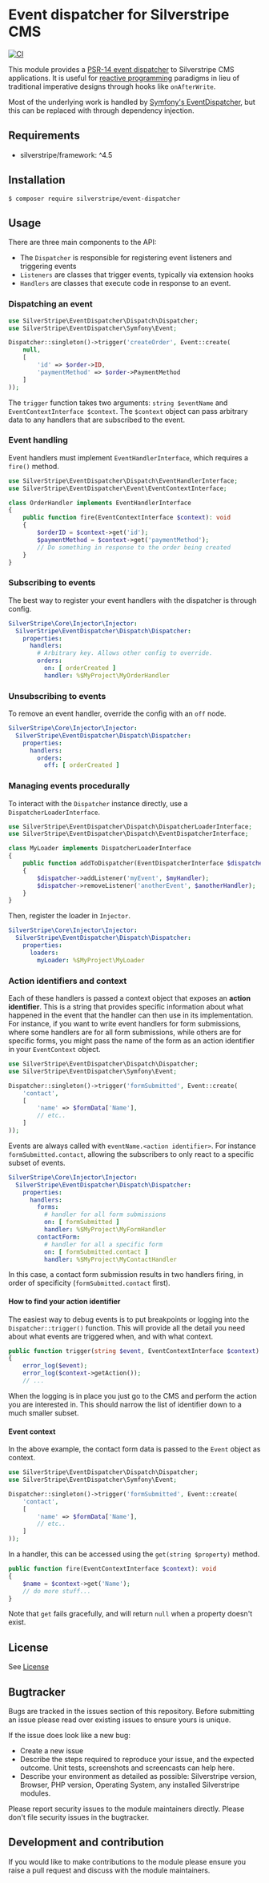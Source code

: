 # Event dispatcher for Silverstripe CMS

[![CI](https://github.com/silverstripe/silverstripe-event-dispatcher/actions/workflows/ci.yml/badge.svg)](https://github.com/silverstripe/silverstripe-event-dispatcher/actions/workflows/ci.yml)

This module provides a [PSR-14 event dispatcher](https://www.php-fig.org/psr/psr-14/) to Silverstripe CMS
applications. It is useful for [reactive programming](https://en.wikipedia.org/wiki/Reactive_programming)
paradigms in lieu of traditional imperative designs through hooks like `onAfterWrite`.

Most of the underlying work is handled by [Symfony's EventDispatcher](https://symfony.com/doc/current/components/event_dispatcher.html),
but this can be replaced with through dependency injection.

## Requirements

* silverstripe/framework: ^4.5

## Installation

`$ composer require silverstripe/event-dispatcher`

## Usage

There are three main components to the API:

* The `Dispatcher` is responsible for registering event listeners and triggering events
* `Listeners` are classes that trigger events, typically via extension hooks
* `Handlers` are classes that execute code in response to an event.

### Dispatching an event

```php
use SilverStripe\EventDispatcher\Dispatch\Dispatcher;
use SilverStripe\EventDispatcher\Symfony\Event;

Dispatcher::singleton()->trigger('createOrder', Event::create(
    null,
    [
        'id' => $order->ID,
        'paymentMethod' => $order->PaymentMethod
    ]
));
```

The `trigger` function takes two arguments: `string $eventName` and `EventContextInterface $context`. The `$context`
object can pass arbitrary data to any handlers that are subscribed to the event.

### Event handling

Event handlers must implement `EventHandlerInterface`, which requires a `fire()` method.

```php
use SilverStripe\EventDispatcher\Dispatch\EventHandlerInterface;
use SilverStripe\EventDispatcher\Event\EventContextInterface;

class OrderHandler implements EventHandlerInterface
{
    public function fire(EventContextInterface $context): void
    {
        $orderID = $context->get('id');
        $paymentMethod = $context->get('paymentMethod');
        // Do something in response to the order being created
    }
}
```

### Subscribing to events

The best way to register your event handlers with the dispatcher is through config.

```yaml
SilverStripe\Core\Injector\Injector:
  SilverStripe\EventDispatcher\Dispatch\Dispatcher:
    properties:
      handlers:
        # Arbitrary key. Allows other config to override.
        orders:
          on: [ orderCreated ]
          handler: %$MyProject\MyOrderHandler
```

### Unsubscribing to events

To remove an event handler, override the config with an `off` node.

```yaml
SilverStripe\Core\Injector\Injector:
  SilverStripe\EventDispatcher\Dispatch\Dispatcher:
    properties:
      handlers:
        orders:
          off: [ orderCreated ]
```

### Managing events procedurally

To interact with the `Dispatcher` instance directly, use a `DispatcherLoaderInterface`.

```php
use SilverStripe\EventDispatcher\Dispatch\DispatcherLoaderInterface;
use SilverStripe\EventDispatcher\Dispatch\EventDispatcherInterface;

class MyLoader implements DispatcherLoaderInterface
{
    public function addToDispatcher(EventDispatcherInterface $dispatcher) : void
    {
        $dispatcher->addListener('myEvent', $myHandler);
        $dispatcher->removeListener('anotherEvent', $anotherHandler);
    }
}
```

Then, register the loader in `Injector`.

```yaml
SilverStripe\Core\Injector\Injector:
  SilverStripe\EventDispatcher\Dispatch\Dispatcher:
    properties:
      loaders:
        myLoader: %$MyProject\MyLoader
```

### Action identifiers and context

Each of these handlers is passed a context object that exposes an **action identifier**. This is a string that
provides specific information about what happened in the event that the handler can then use in its implementation.
For instance, if you want to write event handlers for form submissions, where some handlers are for all form submissions,
while others are for specific forms, you might pass the name of the form as an action identifier in your `EventContext`
object.

```php
use SilverStripe\EventDispatcher\Dispatch\Dispatcher;
use SilverStripe\EventDispatcher\Symfony\Event;

Dispatcher::singleton()->trigger('formSubmitted', Event::create(
    'contact',
    [
        'name' => $formData['Name'],
        // etc..
    ]
));
```

Events are always called with `eventName.<action identifier>`. For instance `formSubmitted.contact`, allowing
the subscribers to only react to a specific subset of events.

```yaml
SilverStripe\Core\Injector\Injector:
  SilverStripe\EventDispatcher\Dispatch\Dispatcher:
    properties:
      handlers:
        forms:
          # handler for all form submissions
          on: [ formSubmitted ]
          handler: %$MyProject\MyFormHandler
        contactForm:
          # handler for all a specific form
          on: [ formSubmitted.contact ]
          handler: %$MyProject\MyContactHandler
```

In this case, a contact form submission results in two handlers firing, in order of specificity (`formSubmitted.contact`
first).

#### How to find your action identifier

The easiest way to debug events is to put breakpoints or logging into the `Dispatcher::trigger()` function. This
will provide all the detail you need about what events are triggered when, and with what context.

```php
public function trigger(string $event, EventContextInterface $context): void
{
    error_log($event);
    error_log($context->getAction());
    // ...
```

When the logging is in place you just go to the CMS and perform the action you are interested in.
This should narrow the list of identifier down to a much smaller subset.

#### Event context

In the above example, the contact form data is passed to the `Event` object as context.

```php
use SilverStripe\EventDispatcher\Dispatch\Dispatcher;
use SilverStripe\EventDispatcher\Symfony\Event;

Dispatcher::singleton()->trigger('formSubmitted', Event::create(
    'contact',
    [
        'name' => $formData['Name'],
        // etc..
    ]
));
```

In a handler, this can be accessed using the `get(string $property)` method.

```php
public function fire(EventContextInterface $context): void
{
    $name = $context->get('Name');
    // do more stuff...
}
```

Note that `get` fails gracefully, and will return `null` when a property doesn't exist.

## License
See [License](license.md)

## Bugtracker
Bugs are tracked in the issues section of this repository. Before submitting an issue please read over
existing issues to ensure yours is unique.

If the issue does look like a new bug:

 - Create a new issue
 - Describe the steps required to reproduce your issue, and the expected outcome. Unit tests, screenshots
 and screencasts can help here.
 - Describe your environment as detailed as possible: Silverstripe version, Browser, PHP version,
 Operating System, any installed Silverstripe modules.

Please report security issues to the module maintainers directly. Please don't file security issues in the bugtracker.

## Development and contribution
If you would like to make contributions to the module please ensure you raise a pull request and discuss with the module maintainers.
